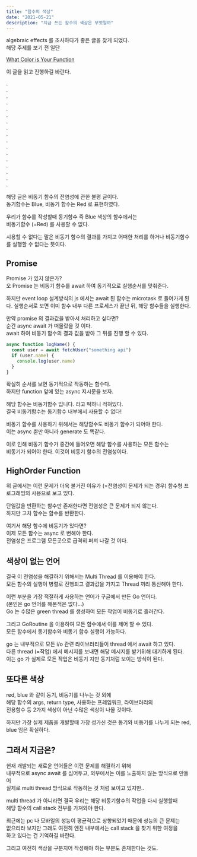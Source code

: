 ```yaml
---
title: "함수의 색상"
date: "2021-05-21"
description: "지금 쓰는 함수의 색상은 무엇일까"
---
```


algebraic effects 를 조사하다가 좋은 글을 찾게 되었다.  
해당 주제를 보기 전 일단

[What Color is Your Function](https://journal.stuffwithstuff.com/2015/02/01/what-color-is-your-function/)

이 글을 읽고 진행하길 바란다.

.  
.  
.  
.  
.  
.  
.  
.  
.  
.  
.  
.  
.  
.  
.  
.  
.

해당 글은 비동기 함수의 전염성에 관한 불평 글이다.  
동기함수는 Blue, 비동기 함수는 Red 로 표현하였다.

우리가 함수를 작성할때 동기함수 즉 Blue 색상의 함수에서는  
비동기함수 (=Red) 를 사용할 수 없다.

시용할 수 없다는 말은 비동기 함수의 결과를 가지고 어떠한 처리를 하거나 비동기함수를 실행할 수 없다는 뜻이다.

## Promise

Promise 가 있지 않은가?  
오 Promise 는 비동기 함수를 await 하여 동기적으로 실행순서를 맞춰준다.

하지만 event loop 설계방식의 js 에서는 await 된 함수는 microtask 로 들어가게 된다.
실행순서로 보면 이미 함수 내부 다른 프로세스가 끝난 뒤, 해당 함수들을 실행한다.

만약 promise 의 결과값을 받아서 처리하고 싶다면?  
순간 async await 가 떠올랐을 것 이다.  
await 하여 비동기 함수의 결과 값을 받아 그 뒤를 진행 할 수 있다.

```javascript
async function logName() {
  const user = await fetchUser("something api")
  if (user.name) {
    console.log(user.name)
  }
}
```

확실히 순서를 보면 동기적으로 작동하는 함수다.  
하지만 function 앞에 있는 async 지시문을 보자.

해당 함수는 비동기함수 입니다. 라고 떡하니 적혀있다.  
결국 비동기함수는 동기함수 내부에서 사용할 수 없다!

비동기 함수를 사용하기 위해서는 해당함수도 비동기 함수가 되어야 한다.  
이는 async 뿐만 아니라 generate 도 똑같다.

이로 인해 비동기 함수가 중간에 들어오면 해당 함수를 사용하는 모든 함수는  
비동기가 되어야 한다. 이것이 비동기 함수의 전염성이다.

## HighOrder Function

위 글에서는 이런 문제가 더욱 불거진 이유가 (=전염성이 문제가 되는 경우) 함수형 프로그래밍의 사용으로 보고 있다.

단일값을 반환하는 함수만 존재한다면 전염성은 큰 문제가 되지 않는다.  
하지만 고차 함수는 함수를 반환한다.

여기서 해당 함수에 비동기가 있다면?  
이제 모든 함수는 async 로 변해야 한다.  
전염성은 프로그램 모든곳으로 급격히 퍼져 나갈 것 이다.

## 색상이 없는 언어

결국 이 전염성을 해결하기 위해서는 Multi Thread 를 이용해야 한다.  
모든 함수의 실행이 병렬로 진행되고 결과값을 가지고 Thread 끼리 통신해야 한다.

이런 부분을 가장 적절하게 사용하는 언어가 구글에서 만든 Go 언어다.  
(본인은 go 언어를 해본적은 없다...)  
Go 는 수많은 green thread 를 생성하여 모든 작업이 비동기로 흘러간다.

그리고 GoRoutine 을 이용하여 모든 함수에서 이를 제어 할 수 있다.  
모든 함수에서 동기함수와 비동기 함수 실행이 가능하다.

go 는 내부적으로 모든 i/o 관련 라이브러리들이 thread 에서 await 하고 있다.  
다른 thread (=작업) 에서 메시지를 보내면 해당 메시지를 받기위해 대기하게 된다.  
이는 go 가 실제로 모든 작업은 비동기 지만 동기처럼 보이는 방식이 된다.

## 또다른 색상

red, blue 와 같이 동기, 비동기를 나누는 것 외에  
해당 함수의 args, return type, 사용하는 프레임워크, 라이브러리의  
전용함수 등 2가지 색상이 아닌 수많은 색상이 나올 것이다.

하지만 가장 실제 제품을 개발할때 가장 성가신 것은 동기와 비동기를 나누게 되는 red, blue 임은 확실하다.

## 그래서 지금은?

현재 개발되는 새로운 언어들은 이런 문제를 해결하기 위해  
내부적으로 async await 를 심어두고, 외부에서는 이를 노출하지 않는 방식으로 만들어  
실제로 multi thread 방식으로 작동하는 것 처럼 보이고 있지만..

multi thread 가 아니라면 결국 우리는 해당 비동기함수의 작업을 다시 실행할때  
해당 함수의 call stack 전부를 가져와야 한다.

최근에는 pc 나 모바일의 성능이 평균적으로 상향되었기 때문에 성능의 큰 문제는  
없으리라 보지만 그래도 여전히 엔진 내부에서는 call stack 을 찾기 위한 여정을  
하고 있다는 건 기억하길 바란다.

그리고 여전히 색상을 구분지어 작성해야 하는 부분도 존재한다는 것도.
